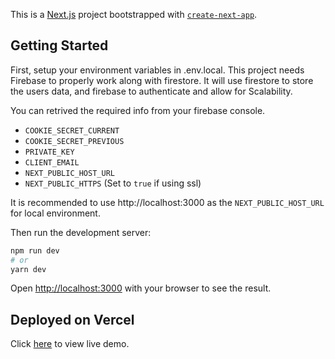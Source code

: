 This is a [Next.js](https://nextjs.org/) project bootstrapped with [`create-next-app`](https://github.com/vercel/next.js/tree/canary/packages/create-next-app).

## Getting Started

First, setup your environment variables in .env.local.
This project needs Firebase to properly work along with firestore.
It will use firestore to store the users data, and firebase to authenticate and allow for Scalability.

You can retrived the required info from your firebase console.

- `COOKIE_SECRET_CURRENT`
- `COOKIE_SECRET_PREVIOUS`
- `PRIVATE_KEY`
- `CLIENT_EMAIL`
- `NEXT_PUBLIC_HOST_URL`
- `NEXT_PUBLIC_HTTPS` (Set to `true` if using ssl)

It is recommended to use http://localhost:3000 as the `NEXT_PUBLIC_HOST_URL` for local environment.

Then run the development server:

```bash
npm run dev
# or
yarn dev
```

Open [http://localhost:3000](http://localhost:3000) with your browser to see the result.

## Deployed on Vercel

Click [here](https://image-manager-rose.vercel.app/) to view live demo.

